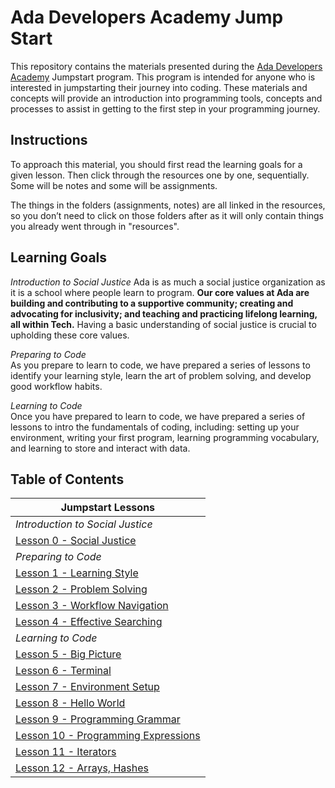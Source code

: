 # Ada Developers Academy Jump Start

This repository contains the materials presented during the [Ada Developers Academy](http://adadevelopersacademy.org) Jumpstart program. This program is intended for anyone who is interested in jumpstarting their journey into coding. These materials and concepts will provide an introduction into programming tools, concepts and processes to assist in getting to the first step in your programming journey.

## Instructions
To approach this material, you should first read the learning goals for a given lesson. Then click through the resources one by one, sequentially. Some will be notes and some will be assignments.

The things in the folders (assignments, notes) are all linked in the resources, so you don’t need to click on those folders after as it will only contain things you already went through in "resources".

## Learning Goals
_Introduction to Social Justice_ 
Ada is as much a social justice organization as it is a school where people learn to program. **Our core values at Ada are building and contributing to a supportive community; creating and advocating for inclusivity; and teaching and practicing lifelong learning, all within Tech.** Having a basic understanding of social justice is crucial to upholding these core values.

_Preparing to Code_  
As you prepare to learn to code, we have prepared a series of lessons to identify your learning style, learn the art of problem solving, and develop good workflow habits.

_Learning to Code_  
Once you have prepared to learn to code, we have prepared a series of lessons to intro the fundamentals of coding, including: setting up your environment, writing your first program, learning programming vocabulary, and learning to store and interact with data.

## Table of Contents
| Jumpstart Lessons
|----------------------------------
| _Introduction to Social Justice_
| [Lesson 0 - Social Justice](lessons/00-social-justice/)
| _Preparing to Code_
| [Lesson 1 - Learning Style](lessons/01-learning-style/)
| [Lesson 2 - Problem Solving](lessons/02-problem-solving/)
| [Lesson 3 - Workflow Navigation](lessons/03-workflow/)
| [Lesson 4 - Effective Searching](lessons/04-effective-searching/)
| _Learning to Code_ |
| [Lesson 5 - Big Picture](lessons/05-big-picture/)
| [Lesson 6 - Terminal](lessons/06-terminal/)
| [Lesson 7 - Environment Setup](lessons/06-environment-setup/)
| [Lesson 8 - Hello World](lessons/08-hello-world/)
| [Lesson 9 - Programming Grammar](lessons/09-programming-grammar/)
| [Lesson 10 - Programming Expressions](lessons/10-programming-expressions/)
| [Lesson 11 - Iterators](lessons/11-iterators/)
| [Lesson 12 - Arrays, Hashes](lessons/12-basic-data-structs/)

